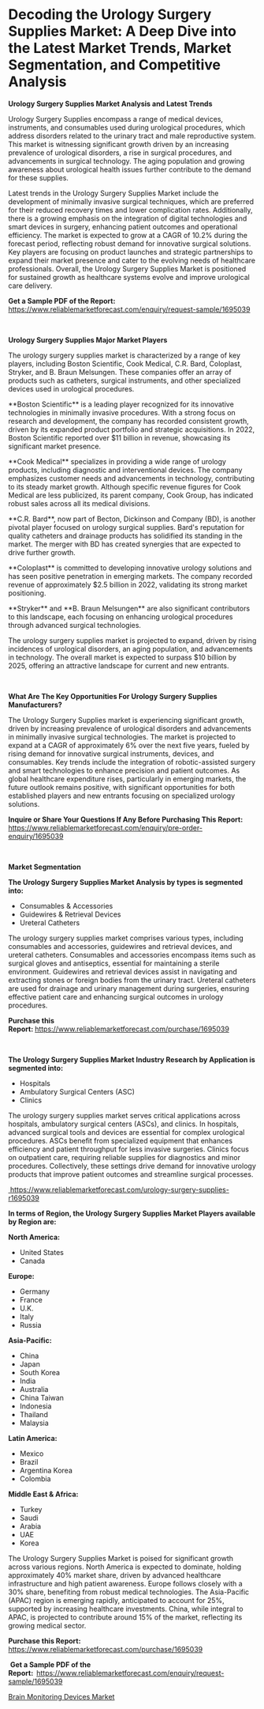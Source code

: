 <p><h1>Decoding the Urology Surgery Supplies Market: A Deep Dive into the Latest Market Trends, Market Segmentation, and Competitive Analysis</h1></p><p><strong>Urology Surgery Supplies Market Analysis and Latest Trends</strong></p>
<p><p>Urology Surgery Supplies encompass a range of medical devices, instruments, and consumables used during urological procedures, which address disorders related to the urinary tract and male reproductive system. This market is witnessing significant growth driven by an increasing prevalence of urological disorders, a rise in surgical procedures, and advancements in surgical technology. The aging population and growing awareness about urological health issues further contribute to the demand for these supplies.</p><p>Latest trends in the Urology Surgery Supplies Market include the development of minimally invasive surgical techniques, which are preferred for their reduced recovery times and lower complication rates. Additionally, there is a growing emphasis on the integration of digital technologies and smart devices in surgery, enhancing patient outcomes and operational efficiency. The market is expected to grow at a CAGR of 10.2% during the forecast period, reflecting robust demand for innovative surgical solutions. Key players are focusing on product launches and strategic partnerships to expand their market presence and cater to the evolving needs of healthcare professionals. Overall, the Urology Surgery Supplies Market is positioned for sustained growth as healthcare systems evolve and improve urological care delivery.</p></p>
<p><strong>Get a Sample PDF of the Report:&nbsp;</strong> <a href="https://www.reliablemarketforecast.com/enquiry/request-sample/1695039?utm_campaign=2926&utm_medium=2&utm_source=Github&utm_content=ia&utm_term=04032025&utm_id=urology-surgery-supplies">https://www.reliablemarketforecast.com/enquiry/request-sample/1695039</a></p>
<p>&nbsp;</p>
<p><strong>Urology Surgery Supplies Major Market Players</strong></p>
<p><p>The urology surgery supplies market is characterized by a range of key players, including Boston Scientific, Cook Medical, C.R. Bard, Coloplast, Stryker, and B. Braun Melsungen. These companies offer an array of products such as catheters, surgical instruments, and other specialized devices used in urological procedures.</p><p>**Boston Scientific** is a leading player recognized for its innovative technologies in minimally invasive procedures. With a strong focus on research and development, the company has recorded consistent growth, driven by its expanded product portfolio and strategic acquisitions. In 2022, Boston Scientific reported over $11 billion in revenue, showcasing its significant market presence.</p><p>**Cook Medical** specializes in providing a wide range of urology products, including diagnostic and interventional devices. The company emphasizes customer needs and advancements in technology, contributing to its steady market growth. Although specific revenue figures for Cook Medical are less publicized, its parent company, Cook Group, has indicated robust sales across all its medical divisions.</p><p>**C.R. Bard**, now part of Becton, Dickinson and Company (BD), is another pivotal player focused on urology surgical supplies. Bard's reputation for quality catheters and drainage products has solidified its standing in the market. The merger with BD has created synergies that are expected to drive further growth.</p><p>**Coloplast** is committed to developing innovative urology solutions and has seen positive penetration in emerging markets. The company recorded revenue of approximately $2.5 billion in 2022, validating its strong market positioning.</p><p>**Stryker** and **B. Braun Melsungen** are also significant contributors to this landscape, each focusing on enhancing urological procedures through advanced surgical technologies.</p><p>The urology surgery supplies market is projected to expand, driven by rising incidences of urological disorders, an aging population, and advancements in technology. The overall market is expected to surpass $10 billion by 2025, offering an attractive landscape for current and new entrants.</p></p>
<p>&nbsp;</p>
<p><strong>What Are The Key Opportunities For Urology Surgery Supplies Manufacturers?</strong></p>
<p><p>The Urology Surgery Supplies market is experiencing significant growth, driven by increasing prevalence of urological disorders and advancements in minimally invasive surgical technologies. The market is projected to expand at a CAGR of approximately 6% over the next five years, fueled by rising demand for innovative surgical instruments, devices, and consumables. Key trends include the integration of robotic-assisted surgery and smart technologies to enhance precision and patient outcomes. As global healthcare expenditure rises, particularly in emerging markets, the future outlook remains positive, with significant opportunities for both established players and new entrants focusing on specialized urology solutions.</p></p>
<p><strong>Inquire or Share Your Questions If Any Before Purchasing This Report:</strong> <a href="https://www.reliablemarketforecast.com/enquiry/pre-order-enquiry/1695039?utm_campaign=2926&utm_medium=2&utm_source=Github&utm_content=ia&utm_term=04032025&utm_id=urology-surgery-supplies">https://www.reliablemarketforecast.com/enquiry/pre-order-enquiry/1695039</a></p>
<p>&nbsp;</p>
<p><strong>Market Segmentation</strong></p>
<p><strong>The Urology Surgery Supplies Market Analysis by types is segmented into:</strong></p>
<p><ul><li>Consumables & Accessories</li><li>Guidewires & Retrieval Devices</li><li>Ureteral Catheters</li></ul></p>
<p><p>The urology surgery supplies market comprises various types, including consumables and accessories, guidewires and retrieval devices, and ureteral catheters. Consumables and accessories encompass items such as surgical gloves and antiseptics, essential for maintaining a sterile environment. Guidewires and retrieval devices assist in navigating and extracting stones or foreign bodies from the urinary tract. Ureteral catheters are used for drainage and urinary management during surgeries, ensuring effective patient care and enhancing surgical outcomes in urology procedures.</p></p>
<p><strong>Purchase this Report:&nbsp;</strong><a href="https://www.reliablemarketforecast.com/purchase/1695039?utm_campaign=2926&utm_medium=2&utm_source=Github&utm_content=ia&utm_term=04032025&utm_id=urology-surgery-supplies">https://www.reliablemarketforecast.com/purchase/1695039</a></p>
<p>&nbsp;</p>
<p><strong>The Urology Surgery Supplies Market Industry Research by Application is segmented into:</strong></p>
<p><ul><li>Hospitals</li><li>Ambulatory Surgical Centers (ASC)</li><li>Clinics</li></ul></p>
<p><p>The urology surgery supplies market serves critical applications across hospitals, ambulatory surgical centers (ASCs), and clinics. In hospitals, advanced surgical tools and devices are essential for complex urological procedures. ASCs benefit from specialized equipment that enhances efficiency and patient throughput for less invasive surgeries. Clinics focus on outpatient care, requiring reliable supplies for diagnostics and minor procedures. Collectively, these settings drive demand for innovative urology products that improve patient outcomes and streamline surgical processes.</p></p>
<p><a href="https://www.reliablemarketforecast.com/urology-surgery-supplies-r1695039?utm_campaign=2926&utm_medium=2&utm_source=Github&utm_content=ia&utm_term=04032025&utm_id=urology-surgery-supplies">&nbsp;https://www.reliablemarketforecast.com/urology-surgery-supplies-r1695039</a></p>
<p><strong>In terms of Region, the Urology Surgery Supplies Market Players available by Region are:</strong></p>
<p>
    <p> <strong> North America: </strong>
        <ul>
            <li>United States</li>
            <li>Canada</li>
        </ul>
        </p> 
    <p> <strong> Europe: </strong>
        <ul>
            <li>Germany</li>
            <li>France</li>
            <li>U.K.</li>
            <li>Italy</li>
            <li>Russia</li>
        </ul>
        </p> 
    <p> <strong> Asia-Pacific: </strong>
        <ul>
            <li>China</li>
            <li>Japan</li>
            <li>South Korea</li>
            <li>India</li>
            <li>Australia</li>
            <li>China Taiwan</li>
            <li>Indonesia</li>
            <li>Thailand</li>
            <li>Malaysia</li>
        </ul>
        </p> 
    <p> <strong> Latin America: </strong>
        <ul>
            <li>Mexico</li>
            <li>Brazil</li>
            <li>Argentina Korea</li>
            <li>Colombia</li>
        </ul>
        </p> 
    <p> <strong> Middle East & Africa: </strong>
        <ul>
            <li>Turkey</li>
            <li>Saudi</li>
            <li>Arabia</li>
            <li>UAE</li>
            <li>Korea</li>
        </ul>
    </p>
    </p>
<p><p>The Urology Surgery Supplies Market is poised for significant growth across various regions. North America is expected to dominate, holding approximately 40% market share, driven by advanced healthcare infrastructure and high patient awareness. Europe follows closely with a 30% share, benefiting from robust medical technologies. The Asia-Pacific (APAC) region is emerging rapidly, anticipated to account for 25%, supported by increasing healthcare investments. China, while integral to APAC, is projected to contribute around 15% of the market, reflecting its growing medical sector.</p></p>
<p><strong>Purchase this Report: </strong><a href="https://www.reliablemarketforecast.com/purchase/1695039?utm_campaign=2926&utm_medium=2&utm_source=Github&utm_content=ia&utm_term=04032025&utm_id=urology-surgery-supplies">https://www.reliablemarketforecast.com/purchase/1695039</a></p>
<p>&nbsp;<strong>Get a Sample PDF of the Report:&nbsp;&nbsp;</strong><a href="https://www.reliablemarketforecast.com/enquiry/request-sample/1695039?utm_campaign=2926&utm_medium=2&utm_source=Github&utm_content=ia&utm_term=04032025&utm_id=urology-surgery-supplies">https://www.reliablemarketforecast.com/enquiry/request-sample/1695039</a></p>
<p><strong></strong></p>
<p><p><a href="https://github.com/sefathlehki/Market-Research-Report-List-1/blob/main/brain-monitoring-devices-market.md?utm_campaign=2926&utm_medium=2&utm_source=Github&utm_content=ia&utm_term=04032025&utm_id=urology-surgery-supplies">Brain Monitoring Devices Market</a></p></p>